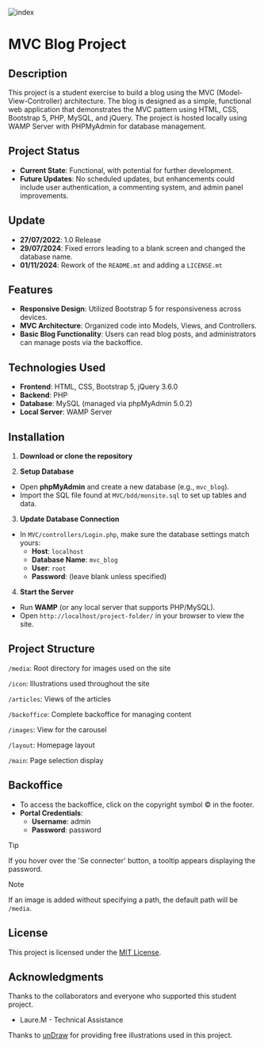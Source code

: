![index](https://github.com/user-attachments/assets/12bc55c8-4228-4163-a02e-1e07b0b4e159)
# MVC Blog Project

## Description
This project is a student exercise to build a blog using the MVC (Model-View-Controller) architecture. The blog is designed as a simple, functional web application that demonstrates the MVC pattern using HTML, CSS, Bootstrap 5, PHP, MySQL, and jQuery. The project is hosted locally using WAMP Server with PHPMyAdmin for database management.

## Project Status
- **Current State**: Functional, with potential for further development.
- **Future Updates**: No scheduled updates, but enhancements could include user authentication, a commenting system, and admin panel improvements.

## Update
- **27/07/2022**: 1.0 Release
- **29/07/2024**: Fixed errors leading to a blank screen and changed the database name.
- **01/11/2024**: Rework of the ``README.mt`` and adding a ``LICENSE.mt``

## Features
- **Responsive Design**: Utilized Bootstrap 5 for responsiveness across devices.
- **MVC Architecture**: Organized code into Models, Views, and Controllers.
- **Basic Blog Functionality**: Users can read blog posts, and administrators can manage posts via the backoffice.

## Technologies Used
- **Frontend**: HTML, CSS, Bootstrap 5, jQuery 3.6.0
- **Backend**: PHP
- **Database**: MySQL (managed via phpMyAdmin 5.0.2)
- **Local Server**: WAMP Server

## Installation
1. **Download or clone the repository**

2. **Setup Database**
- Open **phpMyAdmin** and create a new database (e.g., ``mvc_blog``).
- Import the SQL file found at ``MVC/bdd/monsite.sql`` to set up tables and data.

3. **Update Database Connection**
- In ``MVC/controllers/Login.php``, make sure the database settings match yours:
  - **Host**: ``localhost``
  - **Database Name**: ``mvc_blog``
  - **User**: ``root``
  - **Password**: (leave blank unless specified)

4. **Start the Server**
- Run **WAMP** (or any local server that supports PHP/MySQL).
- Open ``http://localhost/project-folder/`` in your browser to view the site.

## Project Structure
``/media``: Root directory for images used on the site

``/icon``: Illustrations used throughout the site

``/articles``: Views of the articles

``/backoffice``: Complete backoffice for managing content

``/images``: View for the carousel

``/layout``: Homepage layout

``/main``: Page selection display

## Backoffice
- To access the backoffice, click on the copyright symbol © in the footer.
- **Portal Credentials**:
  - **Username**: admin
  - **Password**: password
> [!TIP]
> If you hover over the 'Se connecter' button, a tooltip appears displaying the password.


> [!NOTE]
> If an image is added without specifying a path, the default path will be ``/media``.

## License
This project is licensed under the [MIT License](https://choosealicense.com/licenses/mit/).

## Acknowledgments
Thanks to the collaborators and everyone who supported this student project.
- Laure.M - Technical Assistance

Thanks to [unDraw](https://undraw.co/illustrations) for providing free illustrations used in this project.
